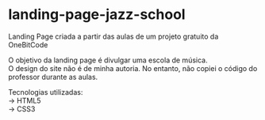 # landing-page-jazz-school
 Landing Page criada a partir das aulas de um projeto gratuito da OneBitCode

 O objetivo da landing page é divulgar uma escola de música. <br>
 O design do site não é de minha autoria. No entanto, não copiei o código do professor durante as aulas.

 Tecnologias utilizadas: <br>
 -> HTML5 <br>
 -> CSS3
